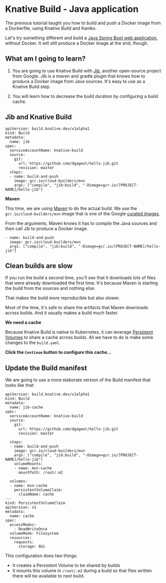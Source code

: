 # Knative Build - Java application

The previous tutorial taught you how to build and push a Docker image from a Dockerfile, using Knative Build and Kaniko.

Let's try something different and build a [Java Spring Boot web application](https://github.com/dgageot/hello-jib), without Docker. It will still produce a Docker image at the end, though.

## What am I going to learn?

 1. You are going to use Knative Build with [Jib](https://github.com/GoogleContainerTools/jib), another open-source project from Google. Jib is a maven and gradle plugin that knows how to produce a Docker image from Java sources. It's easy to use as a Knative Build step.

 2. You will learn how to decrease the build duration by configuring a build cache.

## Jib and Knative Build
```
apiVersion: build.knative.dev/v1alpha1
kind: Build
metadata:
  name: jib
spec:
  serviceAccountName: knative-build
  source:
    git:
      url: https://github.com/dgageot/hello-jib.git
      revision: master
  steps:
  - name: build-and-push
    image: gcr.io/cloud-builders/mvn
    args: ["compile", "jib:build", "-Dimage=gcr.io/[PROJECT-NAME]/hello-jib"]
```


**Maven**

This time, we are using [Maven](https://maven.apache.org/) to do the actual build.
We use the `gcr.io/cloud-builders/mvn` image that is one of the Google
[curated images](https://github.com/GoogleCloudPlatform/cloud-builders).

From the arguments, Maven knows it has to compile the Java sources and then call Jib to produce a Docker image.

```
- name: build-and-push
  image: gcr.io/cloud-builders/mvn
  args: ["compile", "jib:build", "-Dimage=gcr.io/[PROJECT-NAME]/hello-jib"]
```

## Clean builds are slow

If you run the build a second time, you'll see that it downloads lots of files
that were already downloaded the first time. It's because Maven is starting
the build from the sources and nothing else.

That makes the build more reproducible but also slower.

Most of the time, it's safe to share the artifacts that Maven downloads across builds.
And it usually makes a build much faster.

**We need a cache**

Because Knative Build is native to Kubernetes, it can leverage [Persistent Volumes](https://kubernetes.io/docs/concepts/storage/persistent-volumes/)
to share a cache across builds. All we have to do is make some changes to the `build.yaml`.

**Click the `Continue` button to configure this cache...**

## Update the Build manifest

We are going to use a more elaborate version of the Build manifest that looks like that:

```
apiVersion: build.knative.dev/v1alpha1
kind: Build
metadata:
  name: jib-cache
spec:
  serviceAccountName: knative-build
  source:
    git:
      url: https://github.com/dgageot/hello-jib.git
      revision: master
 
  steps:
  - name: build-and-push
    image: gcr.io/cloud-builders/mvn
    args: ["compile", "jib:build", "-Dimage=gcr.io/[PROJECT-NAME]/hello-jib"]
    volumeMounts:
    - name: mvn-cache
      mountPath: /root/.m2

  volumes:
  - name: mvn-cache
    persistentVolumeClaim:
      claimName: cache
---
kind: PersistentVolumeClaim
apiVersion: v1
metadata:
  name: cache
spec:
  accessModes:
    - ReadWriteOnce
  volumeMode: Filesystem
  resources:
    requests:
      storage: 8Gi
```

This configuration does two things:

 + It creates a Persistent Volume to be shared by builds
 + It mounts this volume in `/root/.m2` during a build so that files written there will be available to next build.